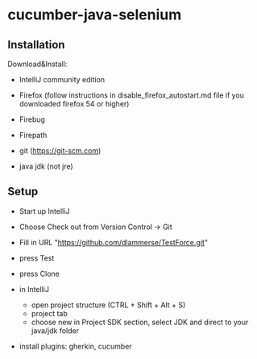 cucumber-java-selenium
==================

## Installation

Download&Install:
- IntelliJ community edition

- Firefox (follow instructions in disable_firefox_autostart.md file if you downloaded firefox 54 or higher)
- Firebug
- Firepath

- git (https://git-scm.com)
- java jdk (not jre)


## Setup

- Start up IntelliJ
- Choose Check out from Version Control -> Git
- Fill in URL "https://github.com/dlammerse/TestForce.git"
- press Test
- press Clone

- in IntelliJ
  - open project structure (CTRL + Shift + Alt + S)
  - project tab
  - choose new in Project SDK section, select JDK and direct to your java/jdk folder

- install plugins: gherkin, cucumber



